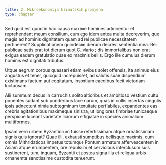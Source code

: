 ```yaml
---
title: 2. Mikroekonomija klimatskih promjena
type: chapter
---
```

Sed quid est quod in hac causa maxime homines admirentur et reprehendant meum consilium, cum ego idem antea multa decreverim, que magis ad hominis dignitatem quam ad rei publicae necessitatem pertinerent? Supplicationem quindecim dierum decrevi sententia mea. Rei publicae satis erat tot dierum quot C. Mario ; dis immortalibus non erat exigua eadem gratulatio quae ex maximis bellis. Ergo ille cumulus dierum hominis est dignitati tributus.

Utque aegrum corpus quassari etiam levibus solet offensis, ita animus eius angustus et tener, quicquid increpuisset, ad salutis suae dispendium existimans factum aut cogitatum, insontium caedibus fecit victoriam luctuosam.

Alii summum decus in carruchis solito altioribus et ambitioso vestium cultu ponentes sudant sub ponderibus lacernarum, quas in collis insertas cingulis ipsis adnectunt nimia subtegminum tenuitate perflabiles, expandentes eas crebris agitationibus maximeque sinistra, ut longiores fimbriae tunicaeque perspicue luceant varietate liciorum effigiatae in species animalium multiformes.

Ipsam vero urbem Byzantiorum fuisse refertissimam atque ornatissimam signis quis ignorat? Quae illi, exhausti sumptibus bellisque maximis, cum omnis Mithridaticos impetus totumque Pontum armatum affervescentem in Asiam atque erumpentem, ore repulsum et cervicibus interclusum suis sustinerent, tum, inquam, Byzantii et postea signa illa et reliqua urbis ornanemta sanctissime custodita tenuerunt.